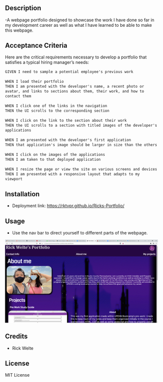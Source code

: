 # <Ricks-Portfolio>

## Description

-A webpage portfolio designed to showcase the work I have done so far in my development career as well as what I have learned to be able to make this webpage.

## Acceptance Criteria

Here are the critical requirements necessary to develop a portfolio that satisfies a typical hiring manager’s needs:

```
GIVEN I need to sample a potential employee's previous work

WHEN I load their portfolio
THEN I am presented with the developer's name, a recent photo or avatar, and links to sections about them, their work, and how to contact them

WHEN I click one of the links in the navigation
THEN the UI scrolls to the corresponding section

WHEN I click on the link to the section about their work
THEN the UI scrolls to a section with titled images of the developer's applications

WHEN I am presented with the developer's first application
THEN that application's image should be larger in size than the others

WHEN I click on the images of the applications
THEN I am taken to that deployed application

WHEN I resize the page or view the site on various screens and devices
THEN I am presented with a responsive layout that adapts to my viewport
```

## Installation
- Deployment link: https://rktvpr.github.io/Ricks-Portfolio/

## Usage

- Use the nav bar to direct yourself to different parts of the webpage.

![alt text](assets\images\portfolio.png)

## Credits
- Rick Welte

## License

MIT License


